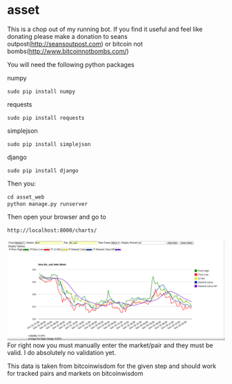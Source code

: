 asset
=====

This is a chop out of my running bot. If you find it useful and feel like donating please make a donation to seans outpost(http://seansoutpost.com) or bitcoin not bombs(http://www.bitcoinnotbombs.com/)

You will need the following python packages


numpy
```
sudo pip install numpy
```

requests
```
sudo pip install requests
```

simplejson
```
sudo pip install simplejson
```

django
```
sudo pip install django
```



Then you:

```
cd asset_web
python manage.py runserver
```

Then open your browser and go to
```
http://localhost:8000/charts/
```

![Screenshot](/screenshot.png?raw=true "Screenshot")
For right now you must manually enter the market/pair and they must be valid. I do absolutely no validation yet.


This data is taken from bitcoinwisdom for the given step and should work for tracked pairs and markets on bitcoinwisdom
